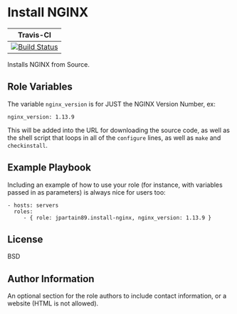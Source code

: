 Install NGINX
=========

| **Travis-CI** |
| ---- |
| [![Build Status](https://travis-ci.org/jpartain89/ansible-role-install-nginx.svg?branch=master)](https://travis-ci.org/jpartain89/ansible-role-install-nginx) |

Installs NGINX from Source.

Role Variables
--------------

The variable ``nginx_version`` is for JUST the NGINX Version Number, ex:

``nginx_version: 1.13.9``

This will be added into the URL for downloading the source code, as well as the shell script that loops in all of the ``configure`` lines, as well as ``make`` and ``checkinstall``.

Example Playbook
----------------

Including an example of how to use your role (for instance, with variables passed in as parameters) is always nice for users too:

    - hosts: servers
      roles:
         - { role: jpartain89.install-nginx, nginx_version: 1.13.9 }

License
-------

BSD

Author Information
------------------

An optional section for the role authors to include contact information, or a website (HTML is not allowed).
